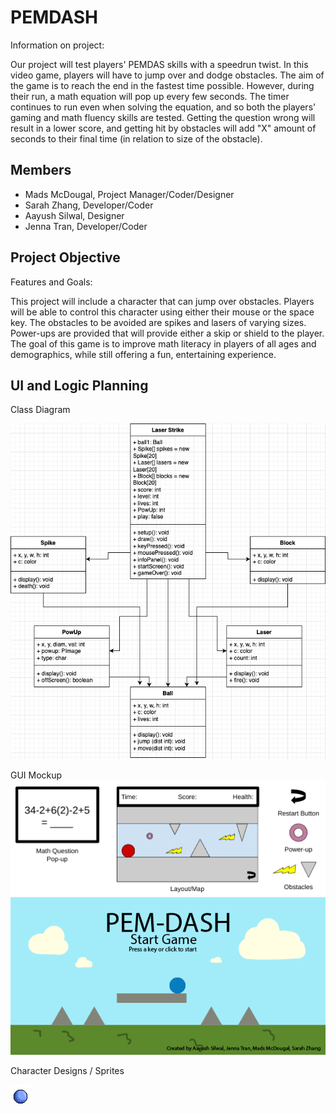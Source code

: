 # PEMDASH
Information on project:

Our project will test players' PEMDAS skills with a speedrun twist. In this video game, players will have to jump over and dodge obstacles. The aim of the game is to reach the end in the fastest time possible. However, during their run, a math equation will pop up every few seconds. The timer continues to run even when solving the equation, and so both the players' gaming and math fluency skills are tested. Getting the question wrong will result in a lower score, and getting hit by obstacles will add "X" amount of seconds to their final time (in relation to size of the obstacle).

## Members
* Mads McDougal, Project Manager/Coder/Designer
* Sarah Zhang, Developer/Coder
* Aayush Silwal, Designer
* Jenna Tran, Developer/Coder

## Project Objective
Features and Goals:

This project will include a character that can jump over obstacles. Players will be able to control this character using either their mouse or the space key. The obstacles to be avoided are spikes and lasers of varying sizes. Power-ups are provided that will provide either a skip or shield to the player. The goal of this game is to improve math literacy in players of all ages and demographics, while still offering a fun, entertaining experience.

## UI and Logic Planning
Class Diagram

![Class Diagram](https://github.com/olmpyia/GroupProject/blob/main/images/LaserStrike.drawio.png?raw=true)

GUI Mockup
![GUI Mockups](https://github.com/olmpyia/GroupProject/blob/main/images/GUIMockup.png?raw=true)
![Start Screen](https://github.com/olmpyia/GroupProject/blob/main/images/startscreen.png?raw=true)

Character Designs / Sprites

![character sprites](https://github.com/olmpyia/GroupProject/blob/main/images/Ball.png?raw=true)
